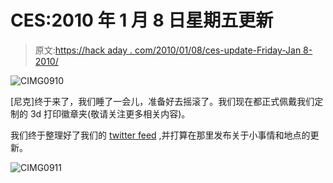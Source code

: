 # CES:2010 年 1 月 8 日星期五更新

> 原文:[https://hack aday . com/2010/01/08/ces-update-Friday-Jan 8-2010/](https://hackaday.com/2010/01/08/ces-update-friday-jan8-2010/)

![](../Images/8e796e2ee35bb1498fadc22d17147055.png "CIMG0910")

[尼克]终于来了，我们睡了一会儿，准备好去摇滚了。我们现在都正式佩戴我们定制的 3d 打印徽章夹(敬请关注更多相关内容)。

我们终于整理好了我们的 [twitter feed](http://twitter.com/hackaday) ,并打算在那里发布关于小事情和地点的更新。

![](../Images/b38dd9b7dee8c911afee7fef528cf778.png "CIMG0911")